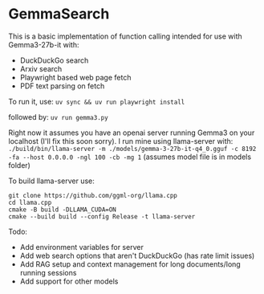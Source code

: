 # GemmaSearch

This is a basic implementation of function calling intended for use with Gemma3-27b-it with:

- DuckDuckGo search
- Arxiv search
- Playwright based web page fetch
- PDF text parsing on fetch

To run it, use:
```uv sync && uv run playwright install```

followed by:
```uv run gemma3.py```

Right now it assumes you have an openai server running Gemma3 on your localhost (I'll fix this soon sorry).
I run mine using llama-server with: 
```./build/bin/llama-server -m ./models/gemma-3-27b-it-q4_0.gguf -c 8192 -fa --host 0.0.0.0 -ngl 100 -cb -mg 1```
(assumes model file is in models folder)

To build llama-server use:
```
git clone https://github.com/ggml-org/llama.cpp
cd llama.cpp
cmake -B build -DLLAMA_CUDA=ON
cmake --build build --config Release -t llama-server
```

Todo:
- Add environment variables for server
- Add web search options that aren't DuckDuckGo (has rate limit issues)
- Add RAG setup and context management for long documents/long running sessions
- Add support for other models